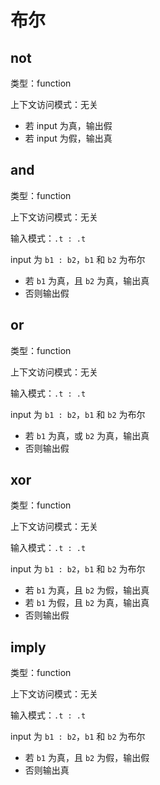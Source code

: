# 布尔

## not

类型：function

上下文访问模式：无关

- 若 input 为真，输出假
- 若 input 为假，输出真

## and

类型：function

上下文访问模式：无关

输入模式：`.t : .t`

input 为 `b1 : b2`，`b1` 和 `b2` 为布尔

- 若 `b1` 为真，且 `b2` 为真，输出真
- 否则输出假

## or

类型：function

上下文访问模式：无关

输入模式：`.t : .t`

input 为 `b1 : b2`，`b1` 和 `b2` 为布尔

- 若 `b1` 为真，或 `b2` 为真，输出真
- 否则输出假

## xor

类型：function

上下文访问模式：无关

输入模式：`.t : .t`

input 为 `b1 : b2`，`b1` 和 `b2` 为布尔

- 若 `b1` 为真，且 `b2` 为假，输出真
- 若 `b1` 为假，且 `b2` 为真，输出真
- 否则输出假

## imply

类型：function

上下文访问模式：无关

输入模式：`.t : .t`

input 为 `b1 : b2`，`b1` 和 `b2` 为布尔

- 若 `b1` 为真，且 `b2` 为假，输出假
- 否则输出真
